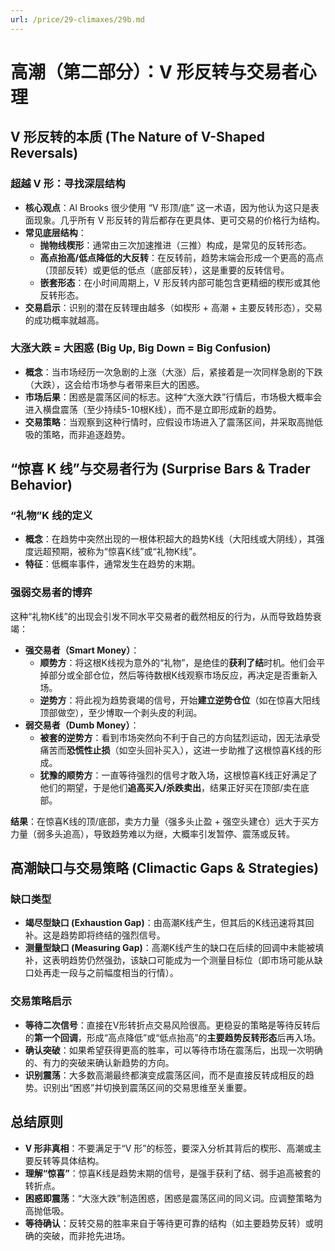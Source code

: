 ```yaml
---
url: /price/29-climaxes/29b.md
---
```

# 高潮（第二部分）：V 形反转与交易者心理

## V 形反转的本质 (The Nature of V-Shaped Reversals)

### 超越 V 形：寻找深层结构

* **核心观点**：Al Brooks 很少使用 “V 形顶/底” 这一术语，因为他认为这只是表面现象。几乎所有 V 形反转的背后都存在更具体、更可交易的价格行为结构。
* **常见底层结构**：
  * **抛物线楔形**：通常由三次加速推进（三推）构成，是常见的反转形态。
  * **高点抬高/低点降低的大反转**：在反转前，趋势末端会形成一个更高的高点（顶部反转）或更低的低点（底部反转），这是重要的反转信号。
  * **嵌套形态**：在小时间周期上，V 形反转内部可能包含更精细的楔形或其他反转形态。
* **交易启示**：识别的潜在反转理由越多（如楔形 + 高潮 + 主要反转形态），交易的成功概率就越高。

### 大涨大跌 = 大困惑 (Big Up, Big Down = Big Confusion)

* **概念**：当市场经历一次急剧的上涨（大涨）后，紧接着是一次同样急剧的下跌（大跌），这会给市场参与者带来巨大的困惑。
* **市场后果**：困惑是震荡区间的标志。这种“大涨大跌”行情后，市场极大概率会进入横盘震荡（至少持续5-10根K线），而不是立即形成新的趋势。
* **交易策略**：当观察到这种行情时，应假设市场进入了震荡区间，并采取高抛低吸的策略，而非追逐趋势。

## “惊喜 K 线”与交易者行为 (Surprise Bars & Trader Behavior)

### “礼物”K 线的定义

* **概念**：在趋势中突然出现的一根体积超大的趋势K线（大阳线或大阴线），其强度远超预期，被称为“惊喜K线”或“礼物K线”。
* **特征**：低概率事件，通常发生在趋势的末期。

### 强弱交易者的博弈

这种“礼物K线”的出现会引发不同水平交易者的截然相反的行为，从而导致趋势衰竭：

* **强交易者（Smart Money）**：
  * **顺势方**：将这根K线视为意外的“礼物”，是绝佳的**获利了结**时机。他们会平掉部分或全部仓位，然后等待数根K线观察市场反应，再决定是否重新入场。
  * **逆势方**：将此视为趋势衰竭的信号，开始**建立逆势仓位**（如在惊喜大阳线顶部做空），至少博取一个剥头皮的利润。
* **弱交易者（Dumb Money）**：
  * **被套的逆势方**：看到市场突然向不利于自己的方向猛烈运动，因无法承受痛苦而**恐慌性止损**（如空头回补买入），这进一步助推了这根惊喜K线的形成。
  * **犹豫的顺势方**：一直等待强烈的信号才敢入场，这根惊喜K线正好满足了他们的期望，于是他们**追高买入/杀跌卖出**，结果正好买在顶部/卖在底部。

**结果**：在惊喜K线的顶/底部，卖方力量（强多头止盈 + 强空头建仓）远大于买方力量（弱多头追高），导致趋势难以为继，大概率引发暂停、震荡或反转。

## 高潮缺口与交易策略 (Climactic Gaps & Strategies)

### 缺口类型

* **竭尽型缺口 (Exhaustion Gap)**：由高潮K线产生，但其后的K线迅速将其回补。这是趋势即将终结的强烈信号。
* **测量型缺口 (Measuring Gap)**：高潮K线产生的缺口在后续的回调中未能被填补，这表明趋势仍然强劲，该缺口可能成为一个测量目标位（即市场可能从缺口处再走一段与之前幅度相当的行情）。

### 交易策略启示

* **等待二次信号**：直接在V形转折点交易风险很高。更稳妥的策略是等待反转后的**第一个回调**，形成“高点降低”或“低点抬高”的**主要趋势反转形态**后再入场。
* **确认突破**：如果希望获得更高的胜率，可以等待市场在震荡后，出现一次明确的、有力的突破来确认新趋势的方向。
* **识别震荡**：大多数高潮最终都演变成震荡区间，而不是直接反转成相反的趋势。识别出“困惑”并切换到震荡区间的交易思维至关重要。

## 总结原则

* **V 形非真相**：不要满足于“V 形”的标签，要深入分析其背后的楔形、高潮或主要反转等具体结构。
* **理解“惊喜”**：惊喜K线是趋势末期的信号，是强手获利了结、弱手追高被套的转折点。
* **困惑即震荡**：“大涨大跌”制造困惑，困惑是震荡区间的同义词。应调整策略为高抛低吸。
* **等待确认**：反转交易的胜率来自于等待更可靠的结构（如主要趋势反转）或明确的突破，而非抢先进场。
